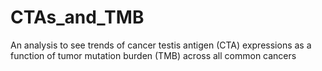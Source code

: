 # CTAs_and_TMB
 An analysis to see trends of cancer testis antigen (CTA) expressions as a function of tumor mutation burden (TMB) across all common cancers
